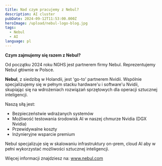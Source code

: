 ```yaml
---
title: Nad czym pracujemy z Nebul?
description: AI cluster
pubDate: 2024-09-12T11:53:00.000Z
heroImage: /upload/nebul-logo-blog.jpg
tags:
  - Nebul
  - AI
language: pl
---
```

**Czym zajmujemy się razem z Nebul?**

Od początku 2024 roku NGHS jest partnerem firmy Nebul. Reprezentujemy Nebul głównie w Polsce.

**Nebul**, z siedzibą w Holandii, jest 'go-to' partnerem Nvidii. Wspólnie specjalizujemy się w pełnym stacku hardware'u i software'u Nvidii, skupiając się na wdrożeniach rozwiązań sprzętowych dla operacji sztucznej inteligencji. 

Naszą siłą jest:

* Bezpieczeństwie wdrażanych systemów
* Możliwość testowania środowisk AI w naszej chmurze Nvidia (DGX Nvidia)
* Przewidywalne koszty
* Inżynieryjne wsparcie premium

Nebul specjalizuje się w skalowaniu infrastruktury on-prem, cloud AI aby w pełni wykorzystać możliwości sztucznej inteligencji.

Więcej informacji znajdziesz na: www.nebul.com
